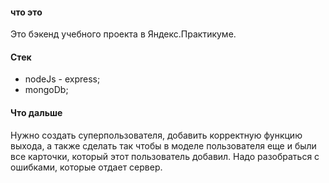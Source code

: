 #### что это
Это бэкенд учебного проекта в Яндекс.Практикуме.

#### Стек
- nodeJs - express;
- mongoDb;

#### Что дальше
Нужно создать суперпользователя, добавить корректную функцию выхода, а также сделать так чтобы в моделе пользователя еще и были все карточки, который этот пользователь добавил.
Надо разобраться с ошибками, которые отдает сервер.







